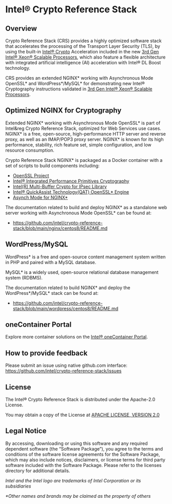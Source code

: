 # Intel&reg; Crypto Reference Stack

## Overview

Crypto Reference Stack (CRS) provides a highly optimized software stack that
accelerates the processing of the Transport Layer Security (TLS), by using
the built-in
[Intel® Crypto](https://newsroom.intel.com/articles/crypto-acceleration-enabling-path-future-computing/)
Acceleration included in the new
[3rd Gen Intel® Xeon® Scalable Processors](https://www.intel.com/content/www/us/en/products/docs/processors/xeon/3rd-gen-xeon-scalable-processors-brief.html),
which also feature a flexible architecture with integrated artificial
intelligence (AI) acceleration with Intel® DL Boost technology.

CRS provides an extended NGINX\* working with Asynchronous Mode OpenSSL\*
and WordPress\*/MySQL\* for demonstrating new Intel® Cryptography
instructions validated in
[3rd Gen Intel® Xeon® Scalable Processors](https://www.intel.com/content/www/us/en/products/docs/processors/xeon/3rd-gen-xeon-scalable-processors-brief.html).

## Optimized NGINX for Cryptography

Extended NGINX\* working with Asynchronous Mode OpenSSL\* is part of
Intel&reg Crypto Reference Stack, optimized for Web Services use cases.
NGINX\* is a free, open-source, high-performance HTTP server and
reverse proxy, as well as an IMAP/POP3 proxy server. NGINX\* is known
for its high performance, stability, rich feature set, simple
configuration, and low resource consumption.

Crypto Reference Stack NGINX* is packaged as a Docker container with
a set of scripts to build components including:

- [OpenSSL Project](https://github.com/openssl/openssl)
- [Intel® Integrated Performance Primitives Cryptography](https://github.com/intel/ipp-crypto)
- [Intel(R) Multi-Buffer Crypto for IPsec Library](https://github.com/intel/intel-ipsec-mb)
- [Intel® QuickAssist Technology(QAT) OpenSSL* Engine](https://github.com/intel/QAT_Engine)
- [Asynch Mode for NGINX*](https://github.com/intel/asynch_mode_nginx)

The documentation related to build and deploy NGINX\* as a standalone
web server working with Asynchronous Mode OpenSSL* can be found at:

- https://github.com/intel/crypto-reference-stack/blob/main/nginx/centos8/README.md

## WordPress/MySQL

WordPress* is a free and open-source content management system written in
PHP and paired with a MySQL database.

MySQL* is a widely used, open-source relational database management
system (RDBMS).

The documentation related to build NGINX\* and deploy the WordPress\*/MySQL\*
stack can be found at:

- https://github.com/intel/crypto-reference-stack/blob/main/wordpress/centos8/README.md

## oneContainer Portal

Explore more container solutions on the
[Intel® oneContainer Portal](https://software.intel.com/content/www/us/en/develop/tools/containers.html).

## How to provide feedback

Please submit an issue using native github.com interface:
https://github.com/intel/crypto-reference-stack/issues

## License

The Intel&reg; Crypto Reference Stack is distributed under the
Apache-2.0 License.

You may obtain a copy of the License at
[APACHE LICENSE, VERSION 2.0](https://www.apache.org/licenses/LICENSE-2.0)

## Legal Notice

By accessing, downloading or using this software and any required dependent
software (the “Software Package”), you agree to the terms and conditions of
the software license agreements for the Software Package, which may also
include notices, disclaimers, or license terms for third party software
included with the Software Package. Please refer to the licenses directory
for additional details.

*Intel and the Intel logo are trademarks of Intel Corporation or its
subsidiaries*

*\*Other names and brands may be claimed as the property of others*
